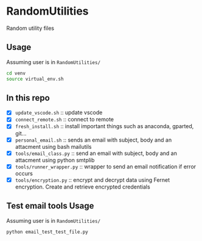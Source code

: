 # RandomUtilities

Random utility files

## Usage

Assuming user is in `RandomUtilities/`

```bash
cd venv
source virtual_env.sh
```

## In this repo

- [x]  `update_vscode.sh` :: update vscode
- [x]  `connect_remote.sh` :: connect to remote
- [x]  `fresh_install.sh` :: install important things such as anaconda, gparted, git...  
- [x]  `personal_email.sh` :: sends an email with subject, body and an attacment using bash mailutils
- [x]  `tools/email_class.py` :: send an email with subject, body and an attacment using python smtplib
- [x]  `tools/runner_wrapper.py` :: wrapper to send an email notification if error occurs
- [x]  `tools/encryption.py` :: encrypt and decrypt data using Fernet encryption. Create and retrieve encrypted credentials

## Test email tools Usage

Assuming user is in `RandomUtilities/`

```bash
python email_test_test_file.py
```

